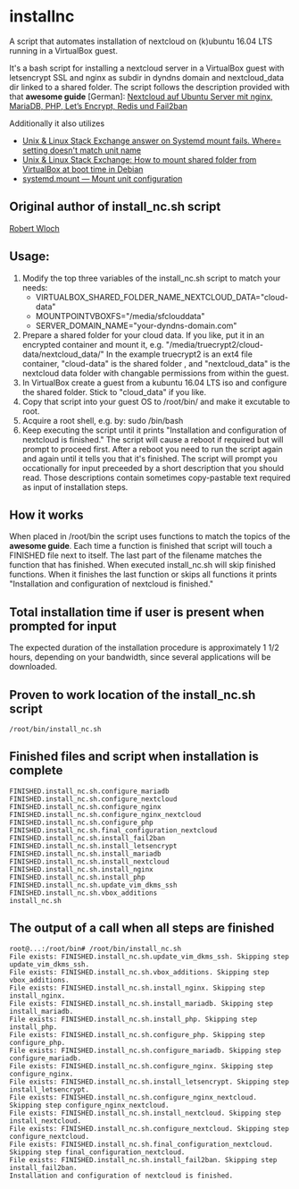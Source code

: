 # installnc
A script that automates installation of nextcloud on (k)ubuntu 16.04 LTS running in a VirtualBox guest.

It's a bash script for installing a nextcloud server in a VirtualBox guest with letsencrypt SSL and nginx as subdir in dyndns domain and nextcloud_data dir linked to a shared folder.
The script follows the description provided with that **awesome guide** [German]:
[Nextcloud auf Ubuntu Server mit nginx, MariaDB, PHP, Let’s Encrypt, Redis und Fail2ban](https://decatec.de/home-server/nextcloud-auf-ubuntu-server-mit-nginx-mariadb-php-lets-encrypt-redis-und-fail2ban/ "Nextcloud auf Ubuntu Server mit nginx, MariaDB, PHP, Let’s Encrypt, Redis und Fail2ban")

Additionally it also utilizes
* [Unix & Linux Stack Exchange answer on Systemd mount fails. Where= setting doesn't match unit name](https://unix.stackexchange.com/a/345518 "Unix & Linux Stack Exchange answer on Systemd mount fails. Where= setting doesn't match unit name")
* [Unix & Linux Stack Exchange: How to mount shared folder from VirtualBox at boot time in Debian](https://unix.stackexchange.com/questions/335609/how-to-mount-shared-folder-from-virtualbox-at-boot-time-in-debian "Unix & Linux Stack Exchange: How to mount shared folder from VirtualBox at boot time in Debian")
* [systemd.mount — Mount unit configuration](https://www.freedesktop.org/software/systemd/man/systemd.mount.html "systemd.mount — Mount unit configuration")


## Original author of install_nc.sh script
[Robert Wloch](https://github.com/rowlo "Robert Wloch on github")

## Usage:
1. Modify the top three variables of the install_nc.sh script to match your needs:
   - VIRTUALBOX_SHARED_FOLDER_NAME_NEXTCLOUD_DATA="cloud-data"
   - MOUNTPOINTVBOXFS="/media/sfclouddata"
   - SERVER_DOMAIN_NAME="your-dyndns-domain.com"
2. Prepare a shared folder for your cloud data. If you like, put it in an encrypted container and mount it, e.g. "/media/truecrypt2/cloud-data/nextcloud_data/"
  In the example truecrypt2 is an ext4 file container, "cloud-data" is the shared folder , and "nextcloud_data" is the nextcloud data folder with changable permissions from within the guest.
3. In VirtualBox create a guest from a kubuntu 16.04 LTS iso and configure the shared folder. Stick to "cloud_data" if you like.
4. Copy that script into your guest OS to /root/bin/ and make it excutable to root.
5. Acquire a root shell, e.g. by: sudo /bin/bash
6. Keep executing the script until it prints "Installation and configuration of nextcloud is finished."
  The script will cause a reboot if required but will prompt to proceed first. After a reboot you need to run the script again and again until it tells you that it's finished.
  The script will prompt you occationally for input preceeded by a short description that you should read. Those descriptions contain sometimes copy-pastable text required as input of installation steps.

## How it works
When placed in /root/bin the script uses functions to match the topics of the **awesome guide**.
Each time a function is finished that script will touch a FINISHED file next to itself. The last part of the filename matches the function that has finished.
When executed install_nc.sh will skip finished functions.
When it finishes the last function or skips all functions it prints "Installation and configuration of nextcloud is finished."

## Total installation time if user is present when prompted for input
The expected duration of the installation procedure is approximately 1 1/2 hours, depending on your bandwidth, since several applications will be downloaded.

## Proven to work location of the install_nc.sh script
```
/root/bin/install_nc.sh
```

## Finished files and script when installation is complete
```
FINISHED.install_nc.sh.configure_mariadb
FINISHED.install_nc.sh.configure_nextcloud
FINISHED.install_nc.sh.configure_nginx
FINISHED.install_nc.sh.configure_nginx_nextcloud
FINISHED.install_nc.sh.configure_php
FINISHED.install_nc.sh.final_configuration_nextcloud
FINISHED.install_nc.sh.install_fail2ban
FINISHED.install_nc.sh.install_letsencrypt
FINISHED.install_nc.sh.install_mariadb
FINISHED.install_nc.sh.install_nextcloud
FINISHED.install_nc.sh.install_nginx
FINISHED.install_nc.sh.install_php
FINISHED.install_nc.sh.update_vim_dkms_ssh
FINISHED.install_nc.sh.vbox_additions
install_nc.sh
```

## The output of a call when all steps are finished
```
root@...:/root/bin# /root/bin/install_nc.sh
File exists: FINISHED.install_nc.sh.update_vim_dkms_ssh. Skipping step update_vim_dkms_ssh.
File exists: FINISHED.install_nc.sh.vbox_additions. Skipping step vbox_additions.
File exists: FINISHED.install_nc.sh.install_nginx. Skipping step install_nginx.
File exists: FINISHED.install_nc.sh.install_mariadb. Skipping step install_mariadb.
File exists: FINISHED.install_nc.sh.install_php. Skipping step install_php.
File exists: FINISHED.install_nc.sh.configure_php. Skipping step configure_php.
File exists: FINISHED.install_nc.sh.configure_mariadb. Skipping step configure_mariadb.
File exists: FINISHED.install_nc.sh.configure_nginx. Skipping step configure_nginx.
File exists: FINISHED.install_nc.sh.install_letsencrypt. Skipping step install_letsencrypt.
File exists: FINISHED.install_nc.sh.configure_nginx_nextcloud. Skipping step configure_nginx_nextcloud.
File exists: FINISHED.install_nc.sh.install_nextcloud. Skipping step install_nextcloud.
File exists: FINISHED.install_nc.sh.configure_nextcloud. Skipping step configure_nextcloud.
File exists: FINISHED.install_nc.sh.final_configuration_nextcloud. Skipping step final_configuration_nextcloud.
File exists: FINISHED.install_nc.sh.install_fail2ban. Skipping step install_fail2ban.
Installation and configuration of nextcloud is finished.
```
